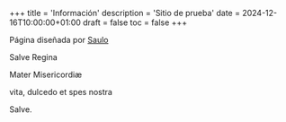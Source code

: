 +++
title = 'Información'
description = 'Sitio de prueba'
date = 2024-12-16T10:00:00+01:00
draft = false
toc = false
+++

Página diseñada por [Saulo](#)

Salve Regina

Mater Misericordiæ

vita, dulcedo et spes nostra

Salve.